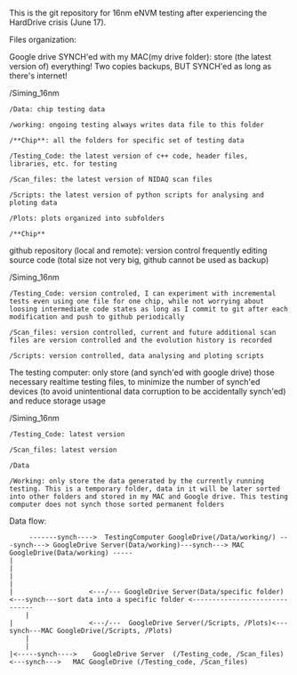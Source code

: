 This is the git repository for 16nm eNVM testing
after experiencing the HardDrive crisis (June 17).

Files organization:

Google drive SYNCH'ed with my MAC(my drive folder): store (the latest version of) everything! Two copies backups, BUT SYNCH'ed as long as there's internet!

/Siming_16nm

    /Data: chip testing data

	/working: ongoing testing always writes data file to this folder

	/**Chip**: all the folders for specific set of testing data

    /Testing_Code: the latest version of c++ code, header files, libraries, etc. for testing

    /Scan_files: the latest version of NIDAQ scan files

    /Scripts: the latest version of python scripts for analysing and ploting data

    /Plots: plots organized into subfolders

	/**Chip**

github repository (local and remote): version control frequently editing source code (total size not very big, github cannot be used as backup)

/Siming_16nm

    /Testing_Code: version controled, I can experiment with incremental tests even using one file for one chip, while not worrying about loosing intermediate code states as long as I commit to git after each modification and push to github periodically

    /Scan_files: version controlled, current and future additional scan files are version controlled and the evolution history is recorded 

    /Scripts: version controlled, data analysing and ploting scripts

The testing computer: only store (and synch'ed with google drive) those necessary realtime testing files, to minimize the number of synch'ed devices (to avoid unintentional data corruption to be accidentally synch'ed) and reduce storage usage 

/Siming_16nm

    /Testing_Code: latest version

    /Scan_files: latest version

    /Data

	/Working: only store the data generated by the currently running testing. This is a temporary folder, data in it will be later sorted into other folders and stored in my MAC and Google drive. This testing computer does not synch those sorted permanent folders


Data flow:

         -------synch---->  TestingComputer GoogleDrive(/Data/working/) ---synch---> GoogleDrive Server(Data/working)---synch---> MAC GoogleDrive(Data/working) -----
	|																			     |
	|																   			     |
	|			        <---/--- GoogleDrive Server(Data/specific folder)<---synch---sort data into a specific folder <------------------------------
        |        
	|			        <---/---  GoogleDrive Server(/Scripts, /Plots)<---synch---MAC GoogleDrive(/Scripts, /Plots)
        |        
        |        
	|<-----synch---->    GoogleDrive Server  (/Testing_code, /Scan_files) <---synch--->   MAC GoogleDrive (/Testing_code, /Scan_files)

